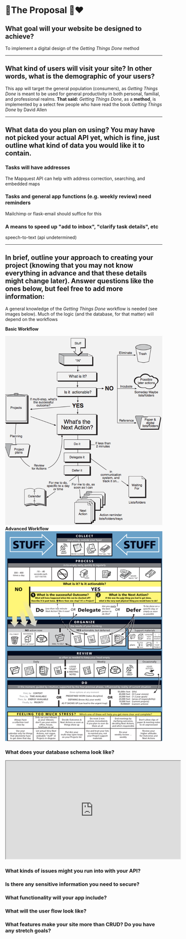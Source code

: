 # 💍The Proposal 💒❤️

##  What goal will your website be designed to achieve? 
To implement a digital design of the *Getting Things Done*  method
***
##  What kind of users will visit your site? In other words, what is the demographic of your users?
This app will target the general population (consumers), as *Getting Things Done*  is meant to be used for general productivity in both  personal, familial, and professional realms. **That said:** *Getting Things Done*, as a **method**, is implemented by a select few people who have read the book *Getting Things Done* by David Allen
***
##  What data do you plan on using? You may have not picked your actual API yet, which is fine, just outline what kind of data you would like it to contain. 
### Tasks will have addresses
The Mapquest API can help with address correction, searching, and embedded maps
### Tasks and general app functions (e.g. weekly review) need reminders
Mailchimp or flask-email should suffice for this
### A means to speed up "add to inbox", "clarify task details", etc
speech-to-text (api undetermined)
***
##  In brief, outline your approach to creating your project (knowing that you may not know everything in advance and that these details might change later). Answer questions like the ones below, but feel free to add more information: 
A general knowledge of the *Getting Things Done* workflow is needed (see images below). Much of the logic (and the database, for that matter) will depend on the workflows 

**Basic Workflow** 

![Basic GTD Workflow](basic-workflow.png)
**Advanced Workflow**
![Advanced GTD Workflow](advanced-workflow.png)

### What does your database schema look like?
<iframe width="560" height="315" src='https://dbdiagram.io/embed/6059f9ececb54e10c33cdbed'> </iframe>

### What kinds of issues might you run into with your API?

### Is there any sensitive information you need to secure?

### What functionality will your app include?

### What will the user flow look like?

### What features make your site more than CRUD? Do you have any stretch goals?